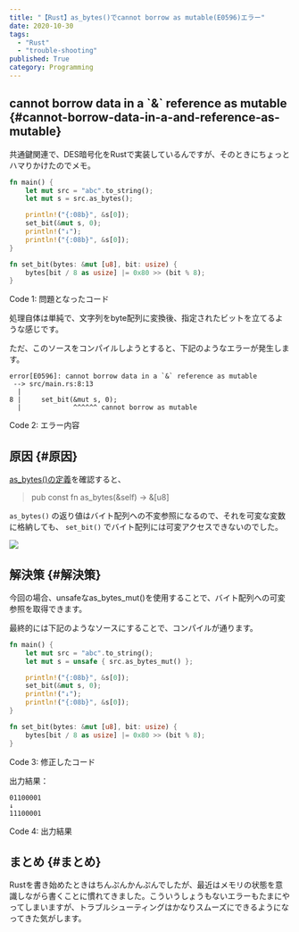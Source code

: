 ```yaml
---
title: "【Rust】as_bytes()でcannot borrow as mutable(E0596)エラー"
date: 2020-10-30
tags:
  - "Rust"
  - "trouble-shooting"
published: True
category: Programming
---
```


## cannot borrow data in a \`&\` reference as mutable {#cannot-borrow-data-in-a-and-reference-as-mutable}

共通鍵関連で、DES暗号化をRustで実装しているんですが、そのときにちょっとハマりかけたのでメモ。
<!--more-->

```rust
fn main() {
    let mut src = "abc".to_string();
    let mut s = src.as_bytes();

    println!("{:08b}", &s[0]);
    set_bit(&mut s, 0);
    println!("↓");
    println!("{:08b}", &s[0]);
}

fn set_bit(bytes: &mut [u8], bit: usize) {
    bytes[bit / 8 as usize] |= 0x80 >> (bit % 8);
}
```

<div class="src-block-caption">
  <span class="src-block-number">Code 1</span>:
  問題となったコード
</div>

処理自体は単純で、文字列をbyte配列に変換後、指定されたビットを立てるような感じです。

ただ、このソースをコンパイルしようとすると、下記のようなエラーが発生します。

```nil
error[E0596]: cannot borrow data in a `&` reference as mutable
 --> src/main.rs:8:13
  |
8 |     set_bit(&mut s, 0);
  |             ^^^^^^ cannot borrow as mutable
```

<div class="src-block-caption">
  <span class="src-block-number">Code 2</span>:
  エラー内容
</div>


## 原因 {#原因}

[as\_bytes()の定義](https://moshg.github.io/rust-std-ja/std/primitive.str.html#method.as%5Fbytes)を確認すると、

> pub const fn as\_bytes(&self) -> &[u8]

`as_bytes()` の返り値はバイト配列への不変参照になるので、それを可変な変数に格納しても、 `set_bit()` でバイト配列には可変アクセスできないのでした。

![](../../../../gridsome-theme/src/assets/images/old/ox-hugo/20201030_094537.png)


## 解決策 {#解決策}

今回の場合、unsafeなas\_bytes\_mut()を使用することで、バイト配列への可変参照を取得できます。

最終的には下記のようなソースにすることで、コンパイルが通ります。

```rust
fn main() {
    let mut src = "abc".to_string();
    let mut s = unsafe { src.as_bytes_mut() };

    println!("{:08b}", &s[0]);
    set_bit(&mut s, 0);
    println!("↓");
    println!("{:08b}", &s[0]);
}

fn set_bit(bytes: &mut [u8], bit: usize) {
    bytes[bit / 8 as usize] |= 0x80 >> (bit % 8);
}
```

<div class="src-block-caption">
  <span class="src-block-number">Code 3</span>:
  修正したコード
</div>

出力結果：

```nil
01100001
↓
11100001
```

<div class="src-block-caption">
  <span class="src-block-number">Code 4</span>:
  出力結果
</div>


## まとめ {#まとめ}

Rustを書き始めたときはちんぷんかんぷんでしたが、最近はメモリの状態を意識しながら書くことに慣れてきました。こういうしょうもないエラーもたまにやってしまいますが、トラブルシューティングはかなりスムーズにできるようになってきた気がします。

